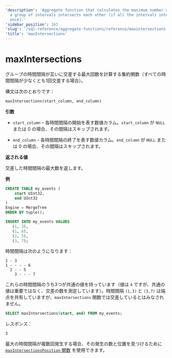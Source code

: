 ```yaml
---
'description': 'Aggregate function that calculates the maximum number of times that
  a group of intervals intersects each other (if all the intervals intersect at least
  once).'
'sidebar_position': 163
'slug': '/sql-reference/aggregate-functions/reference/maxintersections'
'title': 'maxIntersections'
---
```





# maxIntersections

グループの時間間隔が互いに交差する最大回数を計算する集約関数（すべての時間間隔が少なくとも1回交差する場合）。

構文は次のとおりです：

```sql
maxIntersections(start_column, end_column)
```

**引数**

- `start_column` – 各時間間隔の開始を表す数値カラム。`start_column` が `NULL` または 0 の場合、その間隔はスキップされます。

- `end_column` - 各時間間隔の終了を表す数値カラム。`end_column` が `NULL` または 0 の場合、その間隔はスキップされます。

**返される値**

交差した時間間隔の最大数を返します。

**例**

```sql
CREATE TABLE my_events (
    start UInt32,
    end UInt32
)
Engine = MergeTree
ORDER BY tuple();

INSERT INTO my_events VALUES
   (1, 3),
   (1, 6),
   (2, 5),
   (3, 7);
```

時間間隔は次のようになります：

```response
1 - 3
1 - - - - 6
  2 - - 5
    3 - - - 7
```

これらの時間間隔のうち3つが共通の値を持っています（値は `4` ですが、共通の値は重要ではなく、交差の数を測定しています）。時間間隔 `(1,3)` と `(3,7)` は端点を共有していますが、`maxIntersections` 関数では交差しているとはみなされません。

```sql
SELECT maxIntersections(start, end) FROM my_events;
```

レスポンス：
```response
3
```

最大の時間間隔が複数回発生する場合、その発生の数と位置を見つけるために [`maxIntersectionsPosition` 関数](./maxintersectionsposition.md) を使用できます。
